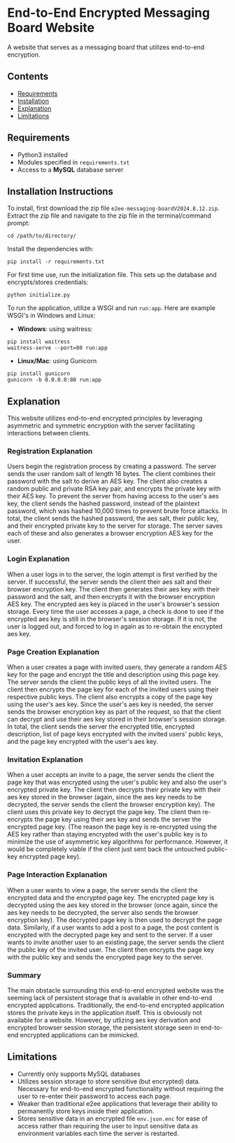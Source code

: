# End-to-End Encrypted Messaging Board Website
A website that serves as a messaging board that utilizes end-to-end encryption.

Contents
---
- [Requirements](#requirements)
- [Installation](#installation-instructions)
- [Explanation](#explanation)
- [Limitations](#limitations)

## Requirements
- Python3 installed
- Modules specified in `requirements.txt`
- Access to a __MySQL__ database server

## Installation Instructions
To install, first download the zip file `e2ee-messaging-boardV2024.8.12.zip`.
Extract the zip file and navigate to the zip file in the terminal/command prompt:
```
cd /path/to/directory/
```

Install the dependencies with:
```
pip install -r requirements.txt
```
For first time use, run the initialization file. This sets up the database and encrypts/stores credentials:
```
python initialize.py
```
To run the application, utilize a WSGI and run `run:app`. Here are example WSGI's in Windows and Linux:
- __Windows__: using waitress:
```
pip install waitress
waitress-serve --port=80 run:app
```
- __Linux/Mac__: using Gunicorn
```
pip install gunicorn
gunicorn -b 0.0.0.0:80 run:app
```

## Explanation
This website utilizes end-to-end encrypted principles by leveraging asymmetric and symmetric encryption with the server facilitating interactions between clients.

### Registration Explanation
Users begin the registration process by creating a password. The server sends the user random salt of length 16 bytes. The client combines their password with the salt to derive an AES key. The client also creates a random public and private RSA key pair, and encrypts the private key with their AES key. To prevent the server from having access to the user's aes key, the client sends the hashed password, instead of the plaintext password, which was hashed 10,000 times to prevent brute force attacks. In total, the client sends the hashed password, the aes salt, their public key, and their encrypted private key to the server for storage. The server saves each of these and also generates a browser encryption AES key for the user.

### Login Explanation
When a user logs in to the server, the login attempt is first verified by the server. If successful, the server sends the client their aes salt and their browser encryption key. The client then generates their aes key with their password and the salt, and then encrypts it with the browser encryption AES key. The encrypted aes key is placed in the user's browser's session storage. Every time the user accesses a page, a check is done to see if the encrypted aes key is still in the browser's session storage. If it is not, the user is logged out, and forced to log in again as to re-obtain the encrypted aes key.

### Page Creation Explanation
When a user creates a page with invited users, they generate a random AES key for the page and encrypt the title and description using this page key. The server sends the client the public keys of all the invited users. The client then encrypts the page key for each of the invited users using their respective public keys. The client also encrypts a copy of the page key using the user's aes key. Since the user's aes key is needed, the server sends the browser encryption key as part of the request, so that the client can decrypt and use their aes key stored in their browser's session storage. In total, the client sends the server the encrypted title, encrypted description, list of page keys encrypted with the invited users' public keys, and the page key encrypted with the user's aes key.

### Invitation Explanation
When a user accepts an invite to a page, the server sends the client the page key that was encrypted using the user's public key and also the user's encrypted private key. The client then decrypts their private key with their aes key stored in the browser (again, since the aes key needs to be decrypted, the server sends the client the browser encryption key). The client uses this private key to decrypt the page key. The client then re-encrypts the page key using their aes key and sends the server the encrypted page key. (The reason the page key is re-encrypted using the AES key rather than staying encrypted with the user's public key is to minimize the use of asymmetric key algorithms for performance. However, it would be completely viable if the client just sent back the untouched public-key encrypted page key).

### Page Interaction Explanation
When a user wants to view a page, the server sends the client the encrypted data and the encrypted page key. The encrypted page key is decrypted using the aes key stored in the browser (once again, since the aes key needs to be decrypted, the server also sends the browser encryption key). The decrypted page key is then used to decrypt the page data. Similarly, if a user wants to add a post to a page, the post content is encrypted with the decrypted page key and sent to the server. If a user wants to invite another user to an existing page, the server sends the client the public key of the invited user. The client then encrypts the page key with the public key and sends the encrypted page key to the server.

### Summary
The main obstacle surrounding this end-to-end encrypted website was the seeming lack of persistent storage that is available in other end-to-end encrypted applications. Traditionally, the end-to-end encrypted application stores the private keys in the application itself. This is obviously not available for a website. However, by utlizing aes key derivation and encrypted browser session storage, the persistent storage seen in end-to-end encrypted applications can be mimicked.

## Limitations
- Currently only supports MySQL databases
- Utilizes session storage to store sensitive (but encrypted) data. Necessary for end-to-end encrypted functionality without requiring the user to re-enter their password to access each page.
- Weaker than traditional e2ee applications that leverage their ability to permanently store keys inside their application.
- Stores sensitive data in an encrypted file `env.json.enc` for ease of access rather than requiring the user to input sensitive data as environment variables each time the server is restarted.
